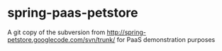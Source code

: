 spring-paas-petstore
====================

A git copy of the subversion  from http://spring-petstore.googlecode.com/svn/trunk/ for PaaS demonstration purposes